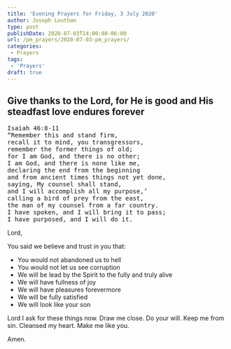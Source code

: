 ```yaml
---
title: 'Evening Prayers for Friday, 3 July 2020'
author: Joseph Louthan
type: post
publishDate: 2020-07-03T14:00:00-06:00
url: /pm_prayers/2020-07-03-pm_prayers/
categories:
 - Prayers
tags:
 - 'Prayers'
draft: true
---
```

## Give thanks to the Lord, for He is good and His steadfast love endures forever

<pre>
Isaiah 46:8-11
“Remember this and stand firm,
recall it to mind, you transgressors,
remember the former things of old;
for I am God, and there is no other;
I am God, and there is none like me,
declaring the end from the beginning
and from ancient times things not yet done,
saying, My counsel shall stand,
and I will accomplish all my purpose,’
calling a bird of prey from the east,
the man of my counsel from a far country.
I have spoken, and I will bring it to pass;
I have purposed, and I will do it.
</pre>

Lord,

You said we believe and trust in you that:

- You would not abandoned us to hell
- You would not let us see corruption
- We will be lead by the Spirit to the fully and truly alive
- We will have fullness of joy
- We will have pleasures forevermore 
- We will be fully satisfied 
- We will look like your son

Lord I ask for these things now.  Draw me close. Do your will. Keep me from sin. Cleansed my heart. Make me like you. 

Amen. 
